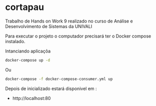 # cortapau
Trabalho de Hands on Work 9 realizado no curso de Análise e Desenvolvimento de Sistemas da UNIVALI



Para executar o projeto o computador precisará ter o Docker compose instalado.


Intanciando aplicaçõa
```sh
docker-compose up -d
```
Ou

```sh
docker-compose -f docker-compose-consumer.yml up
```

Depois de inicializado estará disponivel em :

- http://localhost:80
